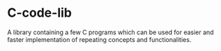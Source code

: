 # C-code-lib
A library containing a few C programs which can be used for easier and faster implementation of repeating concepts and functionalities.
